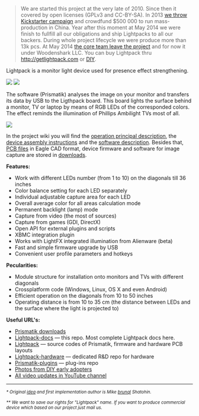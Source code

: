 > We are started this project at the very late of 2010. Since then it covered by open licenses (GPLv3 and CC-BY-SA). In 2013 [we throw Kickstarter campaign](https://www.kickstarter.com/projects/woodenshark/lightpack-ambient-backlight-for-your-displays) and crowdfund $500 000 to run mass-production in China. Year after this moment at May 2014 we were finish to fullfill all our obligations and ship Lightpacks to all our backers. During whole project lifecycle we were produce more than 13k pcs. At May 2014 [the core team leave the project](http://atarity.ru/post/85837330541/after-three-years-we-leave-our-lightpack) and for now it under Woodenshark LLC. You can buy Lightpack thru <http://getlightpack.com> or [DIY](https://github.com/Atarity/Lightpack-docs/blob/master/EN/Lightpack_DIY.md).

Lightpack is a monitor light device used for presence effect strengthening.

<img src="https://lh6.googleusercontent.com/-ZcR-x2kOuQQ/UPAfhlfbilI/AAAAAAAAIU4/UqWdf3dzWhE/s820/tript.jpg" />

<img src="https://lh6.googleusercontent.com/-CPlUv15hE0A/VZpkgVYdiPI/AAAAAAAA7z4/YAO1t8UJLn0/w1024-h654-no/IMG_9665.jpg" />

The software (Prismatik) analyses the image on your monitor and transfers its data by USB to the Ligthpack board. This board lights the surface behind a monitor, TV or laptop by means of RGB LEDs of the corresponded colors. The effect reminds the illumination of Phillips Ambilight TVs most of all.

<a href="http://www.youtube.com/watch?v=1UP7SmUqkxc"><img src="https://lh4.googleusercontent.com/-v3PDpYuOWd4/VZpTqfYTGiI/AAAAAAAA7zk/bzM8UMhS72Y/w854-h511-no/Screenshot_15.png" /></a>

In the project wiki you will find the [operation principal description](https://github.com/Atarity/Lightpack-docs/blob/master/EN/Lightpack_basics.md), the [device assembly instructions](https://github.com/Atarity/Lightpack-docs/blob/master/EN/Lightpack_DIY.md) and the [software description](https://github.com/Atarity/Lightpack-docs/blob/master/EN/Prismatik_settings_description.md). Besides that, [PCB files](https://github.com/Atarity/Lightpack/tree/master/Hardware) in Eagle CAD format, device firmware and software for image capture are stored in [downloads](https://github.com/woodenshark/Lightpack/releases).

**Features:**

- Work with different LEDs number (from 1 to 10) on the diagonals till 36 inches
- Color balance setting for each LED separately
- Individual adjustable capture area for each LED
- Overall average color for all areas calculation mode
- Permanent backlight (lamp) mode
- Capture from video (the most of sources)
- Capture from games (GDI, DirectX)
- Open API for external plugins and scripts
- XBMC integration plugin
- Works with LightFX integrated illumination from Alienware (beta)
- Fast and simple firmware upgrade by USB
- Convenient user profile parameters and hotkeys

**Pecularities:**

- Module structure for installation onto monitors and TVs with different diagonals
- Crossplatform code (Windows, Linux, OS X and even Android)
- Efficient operation on the diagonals from 10 to 50 inches
- Operating distance is from 10 to 35 cm (the distance between LEDs and the surface where the light is projected to)

**Useful URL's:**

- [Prismatik downloads](https://github.com/woodenshark/Lightpack/releases)
- [Lightpack-docs](https://github.com/Atarity/Lightpack-docs) &mdash; this repo. Most complete Lightpack docs here.
- [Lightpack](https://github.com/Atarity/Lightpack) &mdash; source codes of Prismatik, firmware and hardware PCB layouts
- [Lightpack-hardware](https://github.com/Atarity/Lightpack-hardware) &mdash; dedicated R&D repo for hardware 
- [Prismatik-plugins](https://github.com/Atarity/Prismatik-plugins) &mdash; plug-ins repo
- [Photos from DIY early adopters](https://plus.google.com/u/0/photos/108808791782514191974/albums/5578649545433169105)
- [All video updates in YouTube channel](http://www.youtube.com/channel/UCEDih7ao8qLWQMMtvduHCvw)

---------------------
<sup>_* Original [idea](http://habrahabr.ru/blogs/DIY/100085/) and first implementation author is Mike [brunql](https://plus.google.com/104629265144068751816/about) Shatohin._</sup>

<sup>_** We want to save our rights for "Lightpack" name. If you want to produce commercial device which based on our project just mail us._</sup>
